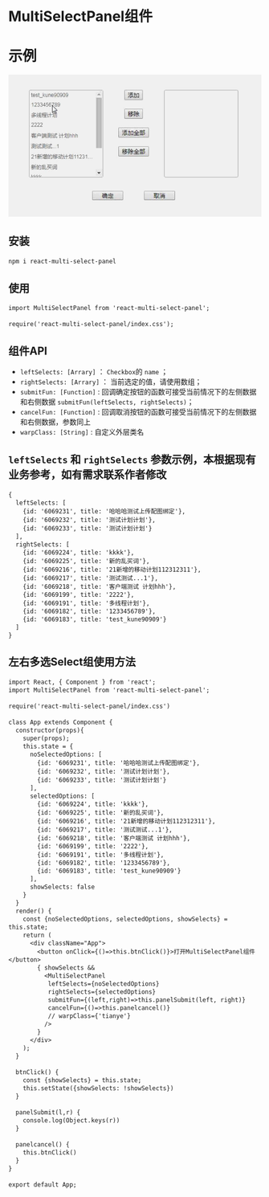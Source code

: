 # MultiSelectPanel组件

# 示例
![image](https://github.com/tianye19941001/react-multi-select-panel/blob/master/demo.gif?raw=true)

## 安装

`npm i react-multi-select-panel`

## 使用

```
import MultiSelectPanel from 'react-multi-select-panel';

require('react-multi-select-panel/index.css');
```

## 组件API

- `leftSelects: [Arrary]` ： `Checkbox`的 `name` ；
- `rightSelects: [Arrary]` ： 当前选定的值，请使用数组；
- `submitFun: [Function]` : 回调确定按钮的函数可接受当前情况下的左侧数据和右侧数据 `submitFun(leftSelects, rightSelects)`；
- `cancelFun: [Function]` : 回调取消按钮的函数可接受当前情况下的左侧数据和右侧数据，参数同上
- `warpClass: [String]` : 自定义外层类名

## `leftSelects` 和 `rightSelects` 参数示例，本根据现有业务参考，如有需求联系作者修改

```
{
  leftSelects: [
    {id: '6069231', title: '哈哈哈测试上传配图绑定'},
    {id: '6069232', title: '测试计划计划'},
    {id: '6069233', title: '测试计划计划'}
  ],
  rightSelects: [
    {id: '6069224', title: 'kkkk'},
    {id: '6069225', title: '新的乱买词'},
    {id: '6069216', title: '21新增的移动计划112312311'},
    {id: '6069217', title: '测试测试...1'},
    {id: '6069218', title: '客户端测试 计划hhh'},
    {id: '6069199', title: '2222'},
    {id: '6069191', title: '多线程计划'},
    {id: '6069182', title: '1233456789'},
    {id: '6069183', title: 'test_kune90909'}
  ]
}
```

## 左右多选Select组使用方法

```
import React, { Component } from 'react';
import MultiSelectPanel from 'react-multi-select-panel';

require('react-multi-select-panel/index.css')

class App extends Component {
  constructor(props){
    super(props);
    this.state = {
      noSelectedOptions: [
        {id: '6069231', title: '哈哈哈测试上传配图绑定'},
        {id: '6069232', title: '测试计划计划'},
        {id: '6069233', title: '测试计划计划'}
      ],
      selectedOptions: [
        {id: '6069224', title: 'kkkk'},
        {id: '6069225', title: '新的乱买词'},
        {id: '6069216', title: '21新增的移动计划112312311'},
        {id: '6069217', title: '测试测试...1'},
        {id: '6069218', title: '客户端测试 计划hhh'},
        {id: '6069199', title: '2222'},
        {id: '6069191', title: '多线程计划'},
        {id: '6069182', title: '1233456789'},
        {id: '6069183', title: 'test_kune90909'}
      ],
      showSelects: false
    }
  }
  render() {
    const {noSelectedOptions, selectedOptions, showSelects} = this.state;
    return (
      <div className="App">
        <button onClick={()=>this.btnClick()}>打开MultiSelectPanel组件</button>
        { showSelects &&
          <MultiSelectPanel
           leftSelects={noSelectedOptions}
           rightSelects={selectedOptions}
           submitFun={(left,right)=>this.panelSubmit(left, right)}
           cancelFun={()=>this.panelcancel()}
           // warpClass={'tianye'}
          />
        }
      </div>
    );
  }

  btnClick() {
    const {showSelects} = this.state;
    this.setState({showSelects: !showSelects})
  }

  panelSubmit(l,r) {
    console.log(Object.keys(r))
  }

  panelcancel() {
    this.btnClick()
  }
}

export default App;

```